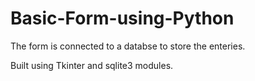 # Basic-Form-using-Python

The form is connected to a databse to store the enteries.

Built using Tkinter and sqlite3 modules.

